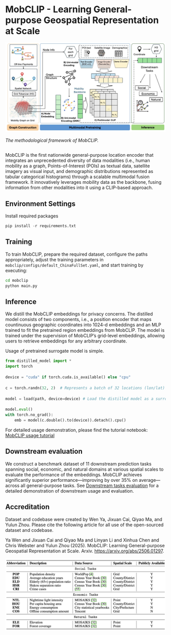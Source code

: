 # MobCLIP - Learning General-purpose Geospatial Representation at Scale

![mobclip](/figures/mobclip.png)

*The methodological framework of MobCLIP.*

## 

MobCLIP is the first nationwide general-purpose location encoder that integrates an unprecedented diversity of data modalities (i.e., human mobility as a graph, Points-of-Interest (POIs) as textual data, satellite imagery as visual input, and demographic distributions represented as tabular categorical histograms) through a scalable multimodal fusion framework. It innovatively leverages mobility data as the backbone, fusing information from other modalities into it using a CLIP-based approach.  


## Environment Settings
Install required packages

```python
pip install -r requirements.txt
```


## Training

To train MobCLIP, prepare the required dataset, configure the paths appropriately, adjust the training parameters in `mobclip/configs/default_ChinaFullSet.yaml`, and start training by executing:
```bash
cd mobclip
python main.py
```


## Inference 

We distill the MobCLIP embeddings for privacy concerns. The distilled model consists of two components, i.e., a position encoder that maps countinuous geographic coordinates into 1024-d embeddings and an MLP trained to fit the pretrained region embeddings from MobCLIP. The model is trained under the supervision of MobCLIP’s grid-level embeddings, allowing users to retrieve embeddings for any arbitrary coordinate.

Usage of pretrained surrogate model is simple.

```python
from distilled_model import *
import torch

device = "cuda" if torch.cuda.is_available() else "cpu"

c = torch.randn(32, 2)  # Represents a batch of 32 locations (lon/lat)

model = load(path, device=device) # Load the distilled model as a surrogate for MobCLIP.

model.eval()
with torch.no_grad():
    emb = model(c.double().to(device)).detach().cpu()
```

For detailed usage demonstration, please find the tutorial notebook: [MobCLIP usage tutorial](tutorial.ipynb) 

## Downstream evaluation

We construct a benchmark dataset of 11 downstream prediction tasks spanning social, economic, and natural domains at various spatial scales to evaluate the performance of the embeddings. MobCLIP achieves significantly superior performance—improving by over 35\% on average—across all general-purpose tasks. See [Downstream tasks evaluation](evaluation/downstream_evaluation.ipynb)  for a detailed demonstration of downstream usage and evaluation.


## Accreditation

Dataset and codebase were created by Wen Ya, Jixuan Cai, Qiyao Ma, and Yulun Zhou. Please cite the following article for all use of the open-sourced dataset and codebase.

Ya Wen and Jixuan Cai and Qiyao Ma and Linyan Li and Xinhua Chen and Chris Webster and Yulun Zhou (2025). MobCLIP: Learning General-purpose Geospatial Representation at Scale. Arxiv. https://arxiv.org/abs/2506.01297.
     
     

![tasks](/figures/tasks.png)




